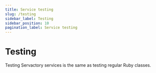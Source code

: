```yaml
---
title: Service testing
slug: /testing
sidebar_label: Testing
sidebar_position: 10
pagination_label: Service testing
---
```


# Testing

Testing Servactory services is the same as testing regular Ruby classes.
